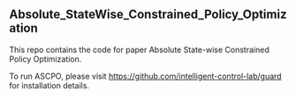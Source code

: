 ## Absolute_StateWise_Constrained_Policy_Optimization

This repo contains the code for paper Absolute State-wise Constrained Policy Optimization.

To run ASCPO, please visit https://github.com/intelligent-control-lab/guard for installation details.